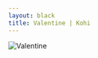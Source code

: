 ```yaml
---
layout: black
title: Valentine | Kohi
---
```

![Valentine](https://bn3pap090files.storage.live.com/y4m6G5YFJHa07ZgiTCPMx8IXZCDN1jGr3qPBFOlMJD-A_AqtcVE4OQzite9zANv2uDWXpbzdhs_PNMGCh9E3FeWE3YwaiG27btog_KtimuNf6nRkQGnFNu1bjE0W3xo5Ojwad66tYAKwWIQDCcTW4EErcuCf6ycBnCyx2Ydj455uRUw_fQ_OScE0i2X7vqFuWgW?width=768&height=1024&cropmode=none)
